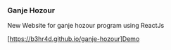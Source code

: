 ### Ganje Hozour

New Website for ganje hozour program using ReactJs


[https://b3hr4d.github.io/ganje-hozour]Demo
